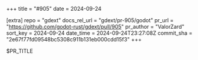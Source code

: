 +++
title = "#905"
date = 2024-09-24

[extra]
repo = "gdext"
docs_rel_url = "gdext/pr-905/godot"
pr_url = "https://github.com/godot-rust/gdext/pull/905"
pr_author = "ValorZard"
sort_key = 2024-09-24
date_time = 2024-09-24T23:27:08Z
commit_sha = "2e67f77fd09548bc5308c911b131eb000cdd15f3"
+++

$PR_TITLE
